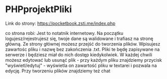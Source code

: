 # PHPprojektPliki

Link do strony: https://pocketbook.zsti.me/index.php

co strona robi:
Jest to notatnik internetowy.
Na początku logujesz/rejestrujesz się, twoje dane są walidowane i trafiasz na stronę główną.
Ze strony głównej możesz przejść do tworzenia plików.
Wpisujesz zawartośc pliku i nazwę bez zakończenia .txt.
Pliki te będę zapisywane na serwerze i będziesz miał do nich dostęp kiedykolwiek.
W każdej chwili możesz edytować lub usunąć plik - przy każdym pliku znajdziemy przycisk "wyświetl/edytuj" - wyświetla on zawartość pliku w textarei i pozwala na edycję.
Przy tworzeniu plików znajdziemy też chat

